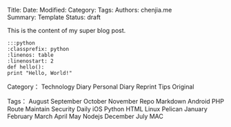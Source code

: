 Title: 
Date: 
Modified: 
Category: 
Tags: 
Authors: chenjia.me                                                                                                                       
Summary: Template
Status: draft

This is the content of my super blog post.
	
    :::python
	:classprefix: python
    :linenos: table
    :linenostart: 2
	def hello():
    print "Hello, World!"

Category：
Technology Diary
Personal Diary
Reprint
Tips
Original

Tags：
August
September
October
November
Repo
Markdown
Android
PHP
Route
Maintain
Security
Daily
iOS
Python
HTML
Linux
Pelican
January
February
March
April
May
Nodejs
December
July
MAC